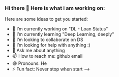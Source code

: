 ### Hi there 👋 Here is what i am working on:


Here are some ideas to get you started:

- 🔭 I’m currently working on "DL - Loan Status"
- 🌱 I’m currently learning "Deep Learning, deeply"
- 👯 I’m looking to collaborate on DS
- 🤔 I’m looking for help with anything :)
- 💬 Ask me about anything
- 📫 How to reach me: github email
- 😄 Pronouns: He
- ⚡ Fun fact: Never stop when start
-->
